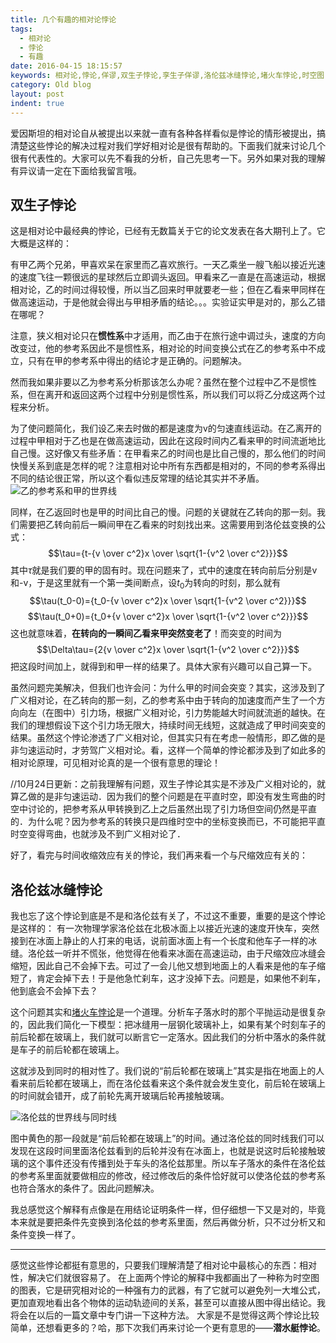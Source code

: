 ```yaml
---
title: 几个有趣的相对论悖论
tags:
  - 相对论
  - 悖论
  - 有趣
date: 2016-04-15 18:15:57
keywords: 相对论,悖论,佯谬,双生子悖论,孪生子佯谬,洛伦兹冰缝悖论,堵火车悖论,时空图,洛伦兹变换
category: Old blog
layout: post
indent: true
---
```


爱因斯坦的相对论自从被提出以来就一直有各种各样看似是悖论的情形被提出，搞清楚这些悖论的解决过程对我们学好相对论是很有帮助的。下面我们就来讨论几个很有代表性的。大家可以先不看我的分析，自己先思考一下。另外如果对我的理解有异议请一定在下面给我留言哦。
## 双生子悖论
这是相对论中最经典的悖论，已经有无数篇关于它的论文发表在各大期刊上了。它大概是这样的：

有甲乙两个兄弟，甲喜欢呆在家里而乙喜欢旅行。一天乙乘坐一艘飞船以接近光速的速度飞往一颗很远的星球然后立即调头返回。甲看来乙一直是在高速运动，根据相对论，乙的时间过得较慢，所以当乙回来时甲就要老一些；但在乙看来甲同样在做高速运动，于是他就会得出与甲相矛盾的结论。。。实验证实甲是对的，那么乙错在哪呢？

注意，狭义相对论只在**惯性系**中才适用，而乙由于在旅行途中调过头，速度的方向改变过，他的参考系因此不是惯性系，相对论的时间变换公式在乙的参考系中不成立，只有在甲的参考系中得出的结论才是正确的。问题解决。

然而我如果非要以乙为参考系分析那该怎么办呢？虽然在整个过程中乙不是惯性系，但在离开和返回这两个过程中分别是惯性系，所以我们可以将乙分成这两个过程来分析。

<!-- more -->

为了使问题简化，我们设乙来去时做的都是速度为v的匀速直线运动。在乙离开的过程中甲相对于乙也是在做高速运动，因此在这段时间内乙看来甲的时间流逝地比自己慢。这好像又有些矛盾：在甲看来乙的时间也是比自己慢的，那么他们的时间快慢关系到底是怎样的呢？注意相对论中所有东西都是相对的，不同的参考系得出不同的结论很正常，所以这个看似违反常理的结论其实并不矛盾。
![乙的参考系和甲的世界线](2016/twin-paradox1.png)

同样，在乙返回时也是甲的时间比自己的慢。问题的关键就在乙转向的那一刻。我们需要把乙转向前后一瞬间甲在乙看来的时刻找出来。这需要用到洛伦兹变换的公式：
$$\tau={t-{v \over c^2}x \over \sqrt{1-{v^2 \over c^2}}}$$
其中$\tau$就是我们要的甲的固有时。现在问题来了，式中的速度在转向前后分别是v和-v，于是这里就有一个第一类间断点，设$t_{0}$为转向的时刻，那么就有
$$\tau(t_0-0)={t_0-{v \over c^2}x \over \sqrt{1-{v^2 \over c^2}}}$$
$$\tau(t_0+0)={t_0+{v \over c^2}x \over \sqrt{1-{v^2 \over c^2}}}$$
这也就意味着，**在转向的一瞬间乙看来甲突然变老了**！而突变的时间为
$$\Delta\tau={2{v \over c^2}x \over \sqrt{1-{v^2 \over c^2}}}$$
把这段时间加上，就得到和甲一样的结果了。具体大家有兴趣可以自己算一下。

虽然问题完美解决，但我们也许会问：为什么甲的时间会突变？其实，这涉及到了广义相对论，在乙转向的那一刻，乙的参考系中由于转向的加速度而产生了一个方向向左（在图中）引力场，根据广义相对论，引力势能越大时间就流逝的越快。在我们的理想假设下这个引力场无限大，持续时间无线短，这就造成了甲时间突变的结果。虽然这个悖论渗透了广义相对论，但其实只有在考虑一般情形，即乙做的是非匀速运动时，才劳驾广义相对论。看，这样一个简单的悖论都涉及到了如此多的相对论原理，可见相对论真的是一个很有意思的理论！

//10月24日更新：之前我理解有问题，双生子悖论其实是不涉及广义相对论的，就算乙做的是非匀速运动．因为我们的整个问题是在平直时空，即没有发生弯曲的时空中讨论的，把参考系从甲转换到乙上之后虽然出现了引力场但空间仍然是平直的．为什么呢？因为参考系的转换只是四维时空中的坐标变换而已，不可能把平直时空变得弯曲，也就涉及不到广义相对论了．

好了，看完与时间收缩效应有关的悖论，我们再来看一个与尺缩效应有关的：
## 洛伦兹冰缝悖论
我也忘了这个悖论到底是不是和洛伦兹有关了，不过这不重要，重要的是这个悖论是这样的：
有一次物理学家洛伦兹在北极冰面上以接近光速的速度开快车，突然接到在冰面上静止的人打来的电话，说前面冰面上有一个长度和他车子一样的冰缝。洛伦兹一听并不慌张，他觉得在他看来冰面在高速运动，由于尺缩效应冰缝会缩短，因此自己不会掉下去。可过了一会儿他又想到地面上的人看来是他的车子缩短了，肯定会掉下去！于是他急忙刹车，这才没掉下去。问题是，如果他不刹车，他到底会不会掉下去？

这个问题其实和[堵火车悖论](http://www.physixfan.com/archives/68)是一个道理。分析车子落水时的那个平抛运动是很复杂的，因此我们简化一下模型：把冰缝用一层钢化玻璃补上，如果有某个时刻车子的前后轮都在玻璃上，我们就可以断言它一定落水。因此我们的分析中落水的条件就是车子的前后轮都在玻璃上。

这就涉及到同时的相对性了。我们说的“前后轮都在玻璃上”其实是指在地面上的人看来前后轮都在玻璃上，而在洛伦兹看来这个条件就会发生变化，前后轮在玻璃上的时间就会错开，成了前轮先离开玻璃后轮再接触玻璃。

![洛伦兹的世界线与同时线](2016/lorentz-paradox.png)

图中黄色的那一段就是“前后轮都在玻璃上”的时间。通过洛伦兹的同时线我们可以发现在这段时间里面洛伦兹看到的后轮并没有在冰面上，也就是说这时后轮接触玻璃的这个事件还没有传播到处于车头的洛伦兹那里。所以车子落水的条件在洛伦兹的参考系里面就要做相应的修改，经过修改后的条件恰好就可以使洛伦兹的参考系也符合落水的条件了。因此问题解决。

我总感觉这个解释有点像是在用结论证明条件一样，但仔细想一下又是对的，毕竟本来就是要把条件先变换到洛伦兹的参考系里面，然后再做分析，只不过分析又和条件变换一样了。
***
感觉这些悖论都挺有意思的，只要我们理解清楚了相对论中最核心的东西：相对性，解决它们就很容易了。
在上面两个悖论的解释中我都画出了一种称为时空图的图表，它是研究相对论的一种强有力的武器，有了它就可以避免列一大堆公式，更加直观地看出各个物体的运动轨迹间的关系，甚至可以直接从图中得出结论。我将会在以后的一篇文章中专门讲一下这种方法。
大家是不是觉得这两个悖论比较简单，还想看更多的？哈，那下次我们再来讨论一个更有意思的——**潜水艇悖论**。
